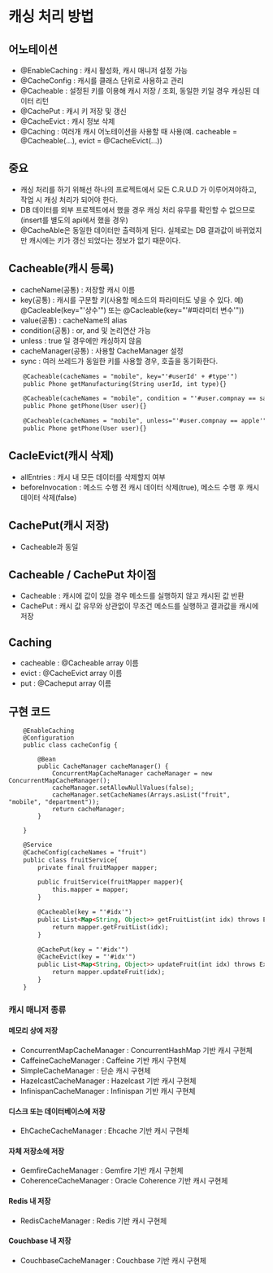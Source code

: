 # 캐싱 처리 방법

## 어노테이션
- @EnableCaching : 캐시 활성화, 캐시 매니저 설정 가능
- @CacheConfig : 캐시를 클래스 단위로 사용하고 관리
- @Cacheable : 설정된 키를 이용해 캐시 저장 / 조회, 동일한 키일 경우 캐싱된 데이터 리턴
- @CachePut : 캐시 키 저장 및 갱신
- @CacheEvict : 캐시 정보 삭제
- @Caching : 여러개 캐시 어노테이션을 사용할 때 사용(예. cacheable = @Cacheable(...), evict = @CacheEvict(...))

## 중요
- 캐싱 처리를 하기 위해선 하나의 프로젝트에서 모든 C.R.U.D 가 이루어져야하고, 작업 시 캐싱 처리가 되어야 한다.
- DB 데이터를 외부 프로젝트에서 했을 경우 캐싱 처리 유무를 확인할 수 없으므로(insert를 별도의 api에서 했을 경우) 
- @CacheAble은 동일한 데이터만 출력하게 된다. 실제로는 DB 결과값이 바뀌었지만 캐시에는 키가 갱신 되었다는 정보가 없기 때문이다.

## Cacheable(캐시 등록)
- cacheName(공통) : 저장할 캐시 이름
- key(공통) : 캐시를 구분할 키(사용할 메소드의 파라미터도 넣을 수 있다. 예) @Cacleable(key="'상수'") 또는 @Cacleable(key="'#파라미터 변수'"))
- value(공통) : cacheName의 alias
- condition(공통) : or, and 및 논리연산 가능
- unless : true 일 경우에만 캐싱하지 않음
- cacheManager(공통) : 사용할 CacheManager 설정
- sync : 여러 쓰레드가 동일한 키를 사용할 경우, 호출을 동기화한다. 
```html
    @Cacheable(cacheNames = "mobile", key="'#userId' + #type'")
    public Phone getManufacturing(String userId, int type){}

    @Cacheable(cacheNames = "mobile", condition = "'#user.compnay == samsung'")
    public Phone getPhone(User user){}

    @Cacheable(cacheNames = "mobile", unless="'#user.compnay == apple'")
    public Phone getPhone(User user){}
```

## CacleEvict(캐시 삭제)
- allEntries : 캐시 내 모든 데이터를 삭제할지 여부
- beforeInvocation : 메소드 수행 전 캐시 데이터 삭제(true), 메소드 수행 후 캐시 데이터 삭제(false)
## CachePut(캐시 저장)
- Cacheable과 동일
## Cacheable / CachePut 차이점
- Cacheable : 캐시에 값이 있을 경우 메소드를 실행하지 않고 캐시된 값 반환
- CachePut : 캐시 값 유무와 상관없이 무조건 메소드를 실행하고 결과값을 캐시에 저장
## Caching
- cacheable : @Cacheable array 이름
- evict : @CacheEvict array 이름
- put : @Cacheput array 이름

## 구현 코드
```hmtl
    @EnableCaching
    @Configuration
    public class cacheConfig {
        
        @Bean
        public CacheManager cacheManager() {
            ConcurrentMapCacheManager cacheManager = new ConcurrentMapCacheManager();
            cacheManager.setAllowNullValues(false);
            cacheManager.setCacheNames(Arrays.asList("fruit", "mobile", "department"));
            return cacheManager;
        }
        
    }
```

```html
    @Service
    @CacheConfig(cacheNames = "fruit")
    public class fruitService{
        private final fruitMapper mapper;

        public fruitService(fruitMapper mapper){
            this.mapper = mapper;
        }

        @Cacheable(key = "'#idx'")
        public List<Map<String, Object>> getFruitList(int idx) throws Exception{
            return mapper.getFruitList(idx);
        }

        @CachePut(key = "'#idx'")
        @CacheEvict(key = "'#idx'")
        public List<Map<String, Object>> updateFruit(int idx) throws Exception{
            return mapper.updateFruit(idx);
        }
    }
```

### 캐시 매니저 종류
#### 메모리 상에 저장
- ConcurrentMapCacheManager : ConcurrentHashMap 기반 캐시 구현체
- CaffeineCacheManager : Caffeine 기반 캐시 구현체
- SimpleCacheManager : 단순 캐시 구현체
- HazelcastCacheManager : Hazelcast 기반 캐시 구현체
- InfinispanCacheManager : Infinispan 기반 캐시 구현체
#### 디스크 또는 데이터베이스에 저장
- EhCacheCacheManager : Ehcache 기반 캐시 구현체
#### 자체 저장소에 저장
- GemfireCacheManager : Gemfire 기반 캐시 구현체
- CoherenceCacheManager : Oracle Coherence 기반 캐시 구현체
#### Redis 내 저장
- RedisCacheManager : Redis 기반 캐시 구현체
#### Couchbase 내 저장
- CouchbaseCacheManager : Couchbase 기반 캐시 구현체